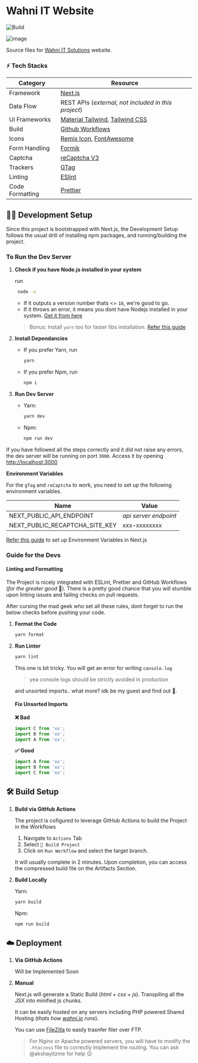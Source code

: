 # Wahni IT Website

![Build](https://github.com/wahni-green/wit-site/actions/workflows/publish.yml/badge.svg)

![image](https://github.com/wahni-green/wit-site/assets/60477442/33142bc0-47bb-4c3e-a1b3-e004f4c9de6f)

Source files for [Wahni IT Solutions](https://wahni.io) website.

### ⚡️ Tech Stacks

| Category        | Resource                                                                    |
| --------------- | --------------------------------------------------------------------------- |
| Framework       | [Next.js](https://nextjs.org)                                               |
| Data Flow       | REST APIs (_external, not included in this project_)                        |
| Ui Frameworks   | [Material Tailwind](material-tailwind.com), [Tailwind CSS](tailwindcss.com) |
| Build           | [Github Workflows](github/workflows/publish.yml)                            |
| Icons           | [Remix Icon](remixicon.com), [FontAwesome](fontawesome.com)                 |
| Form Handling   | [Formik](formik.org)                                                        |
| Captcha         | [reCaptcha V3](https://developers.google.com/recaptcha/docs/v3)             |
| Trackers        | [GTag](https://developers.google.com/tag-platform/gtagjs)                   |
| Linting         | [ESlint](eslint.org)                                                        |
| Code Formatting | [Prettier](https://prettier.io)                                             |

## 🧑‍💻️ Development Setup

Since this project is bootstrapped with Next.js, the Development Setup follows the usual drill of installing npm packages, and running/building the project.

### To Run the Dev Server

1. **Check if you have Node.js installed in your system**

   run

   ```bash
    node -v
   ```

   - If it outputs a version number thats <= `18`, we're good to go.
   - If it throws an error, it means you dont have Nodejs installed in your system. [Get it from here](https://nodejs.org)

   > Bonus: Install `yarn` too for faster libs installation. [Refer this guide](https://classic.yarnpkg.com/lang/en/docs/install/#debian-stable)

2. **Install Dependancies**

   - If you prefer Yarn, run
     ```bash
     yarn
     ```
   - If you prefer Npm, run
     ```bash
     npm i
     ```

3. **Run Dev Server**
   - Yarn:
     ```bash
     yarn dev
     ```
   - Npm:
     ```bash
     npm run dev
     ```

If you have followed all the steps correctly and it did not raise any errors, the dev server will be running on port `3000`. Access it by opening [http://localhost:3000](http://localhost:3000)

**Environment Variables**

For the `gTag` and `reCaptcha` to work, you need to set up the following environment variables.

| Name                           | Value                 |
| ------------------------------ | --------------------- |
| NEXT_PUBLIC_API_ENDPOINT       | _api server endpoint_ |
| NEXT_PUBLIC_RECAPTCHA_SITE_KEY | xxx-xxxxxxxx          |

[Refer this guide](https://nextjs.org/docs/pages/building-your-application/configuring/environment-variables) to set up Environment Variables in Next.js

### Guide for the Devs

#### Linting and Formatting

The Project is nicely integrated with ESLint, Prettier and GitHub Workflows (_for the greater good_ 🫣). There is a pretty good chance that you will stumble upon linting issues and failing checks on pull requests.

After cursing the mad geek who set all these rules, dont forget to run the below checks before pushing your code.

1. **Format the Code**
   ```bash
   yarn format
   ```
2. **Run Linter**

   ```bash
   yarn lint
   ```

   This one is bit tricky. You will get an error for writing `console.log`

   > yea console logs should be strictly avoided in production

   and unsorted imports.. what more? idk be my guest and find out 🏃.

   #### Fix Unsorted Imports

   **❌ Bad**

   ```jsx
   import C from 'xx';
   import B from 'xx';
   import A from 'xx';
   ```

   **✅ Good**

   ```jsx
   import A from 'xx';
   import B from 'xx';
   import C from 'xx';
   ```

## 🛠️ Build Setup

1. **Build via GitHub Actions**

   The project is cofigured to leverage GitHub Actions to build the Project in the Workflows

   1. Navigate to `Actions` Tab
   2. Select `🔨 Build Project`
   3. Click on `Run Workflow` and select the target branch.

   It will usually complete in 2 minutes. Upon completion, you can access the compressed build file on the Artifacts Section.

2. **Build Locally**

   Yarn:

   ```bash
   yarn build
   ```

   Npm:

   ```bash
   npm run build
   ```

## ☁️ Deployment

1. **Via GitHub Actions**

   Will be Implemented Soon

2. **Manual**

   Next.js will generate a Static Build (_html + css + js_). Transpiling all the JSX into minified js chunks.

   It can be easily hosted on any servers including PHP powered Shared Hosting (_thats how [wahni.io](https://wahni.io) runs_).

   You can use [FileZilla](https://filezilla-project.org) to easily trasnfer filer over FTP.

   > For Nginx or Apache powered servers, you will have to modify the `.htaccess` file to correctly implement the routing. You can ask @akshayitzme for help 😉
